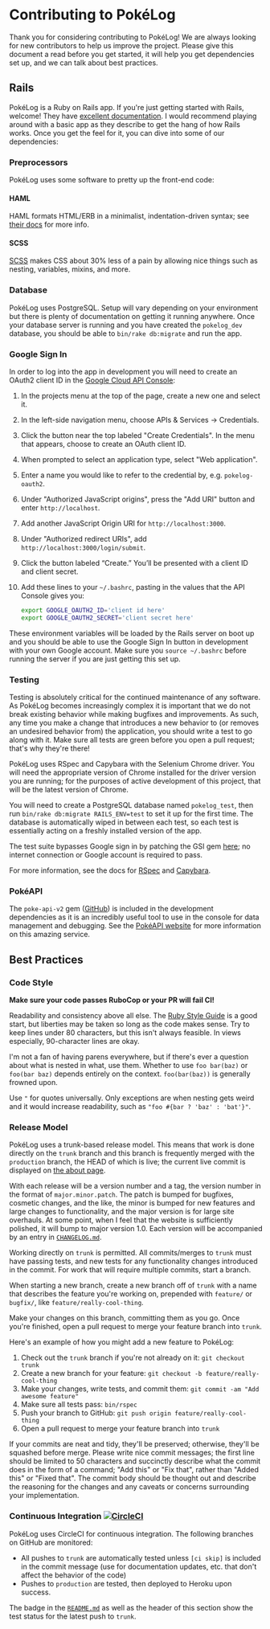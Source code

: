 # Contributing to PokéLog

Thank you for considering contributing to PokéLog! We are always looking
for new contributors to help us improve the project. Please give this
document a read before you get started, it will help you get dependencies set
up, and we can talk about best practices.

## Rails

PokéLog is a Ruby on Rails app. If you're just getting started with Rails,
welcome! They have
[excellent documentation](https://guides.rubyonrails.org/getting_started.html).
I would recommend playing around with a basic app as they describe to get the
hang of how Rails works. Once you get the feel for it, you can dive into some
of our dependencies:

### Preprocessors

PokéLog uses some software to pretty up the front-end code:

#### HAML

HAML formats HTML/ERB in a minimalist, indentation-driven syntax; see
[their docs](https://haml.info) for more info.

#### SCSS

[SCSS](https://sass-lang.com/guide) makes CSS about 30% less of a pain by allowing
nice things such as nesting, variables, mixins, and more.

### Database

PokéLog uses PostgreSQL. Setup will vary depending on your environment but
there is plenty of documentation on getting it running anywhere. Once your
database server is running and you have created the `pokelog_dev` database, you
should be able to `bin/rake db:migrate` and run the app.

### Google Sign In

In order to log into the app in development you will need to create an OAuth2
client ID in the
[Google Cloud API Console](https://console.developers.google.com/apis/credentials):

1. In the projects menu at the top of the page, create a new one and select it.
2. In the left-side navigation menu, choose APIs & Services → Credentials.
3. Click the button near the top labeled "Create Credentials". In the menu that appears,
   choose to create an OAuth client ID.
4. When prompted to select an application type, select "Web application".
5. Enter a name you would like to refer to the credential by, e.g. `pokelog-oauth2`.
6. Under "Authorized JavaScript origins", press the "Add URI" button and enter
   `http://localhost`.
7. Add another JavaScript Origin URI for `http://localhost:3000`.
8. Under "Authorized redirect URIs", add `http://localhost:3000/login/submit`.
9. Click the button labeled “Create.” You’ll be presented with a client ID and client
   secret.
10. Add these lines to your `~/.bashrc`, pasting in the values that the API Console
    gives you:

    ```bash
    export GOOGLE_OAUTH2_ID='client id here'
    export GOOGLE_OAUTH2_SECRET='client secret here'
    ```

These environment variables will be loaded by the Rails server on boot up and
you should be able to use the Google Sign In button in development with your
own Google account. Make sure you `source ~/.bashrc` before running the server
if you are just getting this set up.

### Testing

Testing is absolutely critical for the continued maintenance of any software.
As PokéLog becomes increasingly complex it is important that we do not break
existing behavior while making bugfixes and improvements. As such, any time you
make a change that introduces a new behavior to (or removes an undesired
behavior from) the application, you should write a test to go along with it.
Make sure all tests are green before you open a pull request; that's why they're
there!

PokéLog uses RSpec and Capybara with the Selenium Chrome driver. You will need
the appropriate version of Chrome installed for the driver version you are
running; for the purposes of active development of this project, that will be
the latest version of Chrome.

You will need to create a PostgreSQL database named `pokelog_test`, then run
`bin/rake db:migrate RAILS_ENV=test` to set it up for the first time. The
database is automatically wiped in between each test, so each test is
essentially acting on a freshly installed version of the app.

The test suite bypasses Google sign in by patching the GSI gem
[here](/https://github.com/vinnydiehl/pokelog/blob/trunk/spec/support/gsi_patch.rb);
no internet connection or Google account is required to pass.

For more information, see the docs for [RSpec](https://rspec.info/documentation/)
and [Capybara](https://rubydoc.info/github/jnicklas/capybara#using-capybara-with-rspec).

### PokéAPI

The `poke-api-v2` gem
([GitHub](https://github.com/rdavid1099/poke-api-v2#poke-api-v2))
is included in the development dependencies as it is an incredibly useful tool
to use in the console for data management and debugging. See the [PokéAPI
website](https://pokeapi.co/) for more information on this amazing service.

## Best Practices

### Code Style

**Make sure your code passes RuboCop or your PR will fail CI!**

Readability and consistency above all else. The
[Ruby Style Guide](https://rubystyle.guide/) is a good start, but liberties may
be taken so long as the code makes sense. Try to keep lines under 80
characters, but this isn't always feasible. In views especially, 90-character
lines are okay.

I'm not a fan of having parens everywhere, but if there's ever a question about
what is nested in what, use them. Whether to use `foo bar(baz)` or `foo(bar baz)`
depends entirely on the context. `foo(bar(baz))` is generally frowned upon.

Use `"` for quotes universally. Only exceptions are when nesting gets weird and
it would increase readability, such as `"foo #{bar ? 'baz' : 'bat'}"`.

### Release Model

PokéLog uses a trunk-based release model. This means that work is done directly
on the `trunk` branch and this branch is frequently merged with the
`production` branch, the HEAD of which is live; the current live commit is
displayed on [the about page](https://www.pokelog.net/about).

With each release will be a version number and a tag, the version number in the
format of `major.minor.patch`. The patch is bumped for bugfixes, cosmetic changes,
and the like, the minor is bumped for new features and large changes to
functionality, and the major version is for large site overhauls. At some
point, when I feel that the website is sufficiently polished, it will bump to
major version 1.0. Each version will be accompanied by an entry in
[`CHANGELOG.md`](https://github.com/vinnydiehl/pokelog/blob/trunk/CHANGELOG.md).

Working directly on `trunk` is permitted. All commits/merges to `trunk` must have
passing tests, and new tests for any functionality changes introduced in the
commit. For work that will require multiple commits, start a branch.

When starting a new branch, create a new branch off of `trunk` with a name that
describes the feature you're working on, prepended with `feature/` or `bugfix/`,
like `feature/really-cool-thing`.

Make your changes on this branch, committing them as you go. Once you're
finished, open a pull request to merge your feature branch into `trunk`.

Here's an example of how you might add a new feature to PokéLog:

1. Check out the `trunk` branch if you're not already on it: `git checkout trunk`
2. Create a new branch for your feature: `git checkout -b feature/really-cool-thing`
3. Make your changes, write tests, and commit them: `git commit -am "Add awesome feature"`
4. Make sure all tests pass: `bin/rspec`
4. Push your branch to GitHub: `git push origin feature/really-cool-thing`
5. Open a pull request to merge your feature branch into `trunk`

If your commits are neat and tidy, they'll be preserved; otherwise, they'll be
squashed before merge. Please write nice commit messages; the first line should
be limited to 50 characters and succinctly describe what the commit does in the
form of a command; "Add this" or "Fix that", rather than "Added this" or "Fixed
that". The commit body should be thought out and describe the reasoning for the
changes and any caveats or concerns surrounding your implementation.

### Continuous Integration [![CircleCI](https://circleci.com/gh/vinnydiehl/pokelog/tree/trunk.svg?style=shield)](https://app.circleci.com/pipelines/github/vinnydiehl/pokelog/?branch=trunk)

PokéLog uses CircleCI for continuous integration. The following branches on
GitHub are monitored:

 * All pushes to `trunk` are automatically tested unless `[ci skip]` is
   included in the commit message (use for documentation updates, etc. that
   don't affect the behavior of the code)
 * Pushes to `production` are tested, then deployed to Heroku upon success.

The badge in the
[`README.md`](https://github.com/vinnydiehl/pokelog/blob/trunk/README.md) as
well as the header of this section show the test status for the latest push to
`trunk`.
